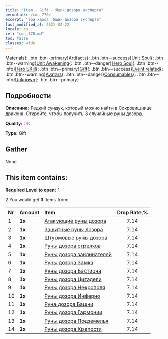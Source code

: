 ```yaml
---
title: "Item - Gift - Ящик дозора эксперта"
permalink: /con_770/
excerpt: "Эра хаоса  Ящик дозора эксперта"
last_modified_at: 2021-04-22
locale: ru
ref: "con_770.md"
toc: false
classes: wide
---
```

 [Materials](/ItemsRU/){: .btn .btn--primary}[Artifacts](/ItemsRU/Artifacts/){: .btn .btn--success}[Unit Soul](/ItemsRU/UnitSoul/){: .btn .btn--warning}[Unit Awakening](/ItemsRU/UnitAwakening/){: .btn .btn--danger}[Hero Soul](/ItemsRU/HeroSoul/){: .btn .btn--info}[Hero SKill](/ItemsRU/HeroSkill/){: .btn .btn--primary}[Gift](/ItemsRU/Gift/){: .btn .btn--success}[Event related](/ItemsRU/Events/){: .btn .btn--warning}[Avatars](/ItemsRU/Avatars/){: .btn .btn--danger}[Consumables](/ItemsRU/Consumables/){: .btn .btn--info}[Unknown](/ItemsRU/Unknown/){: .btn .btn--primary}

## Подробности
 **Описание:** Редкий сундук, который можно найти в Сокровищнице дракона. Откройте, чтобы получить 3 случайные руны дозора.

 **Quality:** <span style="color: #DA70D6">OK</span>

 **Type:** Gift

## Gather

  None

## This item contains:

 **Required Level to open:** 1

 2 You would get **3** items  from:

  | Nr | Amount |     Item    | Drop Rate,% |
  |:---|:-------|:------------|:---------:|
  | 1 |  **1x** | [Атакующие руны дозора](/ItemsRU/con_734/) | 7.14 | 
  | 2 |  **1x** | [Защитные руны дозора](/ItemsRU/con_739/) | 7.14 | 
  | 3 |  **1x** | [Штурмовые руны дозора](/ItemsRU/con_741/) | 7.14 | 
  | 4 |  **1x** | [Руны дозора стрелков](/ItemsRU/con_742/) | 7.14 | 
  | 5 |  **1x** | [Руны дозора заклинателей](/ItemsRU/con_746/) | 7.14 | 
  | 6 |  **1x** | [Руны дозора Замка](/ItemsRU/con_752/) | 7.14 | 
  | 7 |  **1x** | [Руны дозора Бастиона](/ItemsRU/con_753/) | 7.14 | 
  | 8 |  **1x** | [Руны дозора Цитадели](/ItemsRU/con_754/) | 7.14 | 
  | 9 |  **1x** | [Руны дозора Некрополя](/ItemsRU/con_755/) | 7.14 | 
  | 10 |  **1x** | [Руны дозора Инферно](/ItemsRU/con_777/) | 7.14 | 
  | 11 |  **1x** | [Руна дозора Башни](/ItemsRU/con_785/) | 7.14 | 
  | 12 |  **1x** | [Руны дозора Гармонии](/ItemsRU/con_791/) | 7.14 | 
  | 13 |  **1x** | [Руны дозора Подземелья](/ItemsRU/con_792/) | 7.14 | 
  | 14 |  **1x** | [Руны дозора Крепости](/ItemsRU/con_818/) | 7.14 | 
